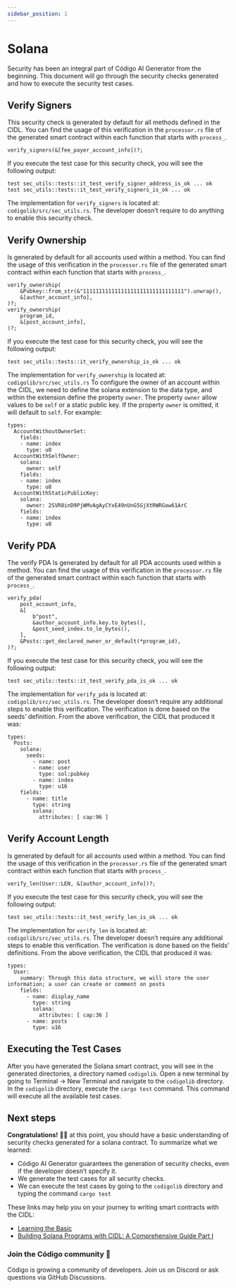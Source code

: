 ```yaml
---
sidebar_position: 1
---
```


# Solana

Security has been an integral part of Código AI Generator from the beginning. This document will go through the security checks generated and how to execute the security test cases. 

## Verify Signers

This security check is generated by default for all methods defined in the CIDL. You can find the usage of this verification in the `processor.rs` file of the generated smart contract within each function that starts with `process_`. 

```
verify_signers(&[fee_payer_account_info])?;
```

If you execute the test case for this security check, you will see the following output:

```
test sec_utils::tests::it_test_verify_signer_address_is_ok ... ok
test sec_utils::tests::it_test_verify_signers_is_ok ... ok
```

The implementation for `verify_signers` is located at: `codigolib/src/sec_utils.rs`. The developer doesn’t require to do anything to enable this security check.

## Verify Ownership

Is generated by default for all accounts used within a method. You can find the usage of this verification in the `processor.rs` file of the generated smart contract within each function that starts with `process_`. 

```
verify_ownership(
    &Pubkey::from_str(&"11111111111111111111111111111111").unwrap(),
    &[author_account_info],
)?;
verify_ownership(
    program_id,
    &[post_account_info],
)?;
```
If you execute the test case for this security check, you will see the following output:
```
test sec_utils::tests::it_verify_ownership_is_ok ... ok
```

The implementation for `verify_ownership` is located at: `codigolib/src/sec_utils.rs` To configure the owner of an account within the CIDL, we need to define the solana extension to the data type, and within the extension define the property `owner`. The property `owner` allow values to be `self` or a static public key. If the property `owner` is omitted, it will default to `self`. For example:

```
types:
  AccountWithoutOwnerSet:
    fields:
	- name: index
	  type: u8
  AccountWithSelfOwner:
    solana:
      owner: self
    fields:
	- name: index
	  type: u8
  AccountWithStaticPublicKey:
    solana:
      owner: 2SVR8inD9PjWMvAgAyCYxE49nUnG5GjXtRWRGow61ArC
    fields:
	- name: index
	  type: u8
```

## Verify PDA

The verify PDA Is generated by default for all PDA accounts used within a method. You can find the usage of this verification in the `processor.rs` file of the generated smart contract within each function that starts with `process_`. 

```
verify_pda(
    post_account_info,
    &[
        b"post",
        &author_account_info.key.to_bytes(),
        &post_seed_index.to_le_bytes(),
    ],
    &Posts::get_declared_owner_or_default(*program_id),
)?;
```
If you execute the test case for this security check, you will see the following output:
```
test sec_utils::tests::it_test_verify_pda_is_ok ... ok
```
The implementation for `verify_pda` is located at: `codigolib/src/sec_utils.rs`. The developer doesn’t require any additional steps to enable this verification. The verification is done based on the seeds’ definition. From the above verification, the CIDL that produced it was:
```
types:
  Posts:
    solana:
      seeds:
        - name: post
        - name: user
          type: sol:pubkey
        - name: index
          type: u16
    fields:
      - name: title
        type: string
        solana:
          attributes: [ cap:96 ]
```
## Verify Account Length
Is generated by default for all accounts used within a method. You can find the usage of this verification in the `processor.rs` file of the generated smart contract within each function that starts with `process_`. 
```
verify_len(User::LEN, &[author_account_info])?;
```
If you execute the test case for this security check, you will see the following output:
```
test sec_utils::tests::it_test_verify_len_is_ok ... ok
```
The implementation for `verify_len` is located at: `codigolib/src/sec_utils.rs`. The developer doesn’t require any additional steps to enable this verification. The verification is done based on the fields’ definitions. From the above verification, the CIDL that produced it was:
```
types:
  User:
    summary: Through this data structure, we will store the user information; a user can create or comment on posts
    fields:
      - name: display_name
        type: string
        solana:
          attributes: [ cap:36 ]
      - name: posts
        type: u16
```

## Executing the Test Cases

After you have generated the Solana smart contract, you will see in the generated directories, a directory named `codigolib`. Open a new terminal by going to Terminal -> New Terminal and navigate to the `codigolib` directory. In the `codigolib` directory, execute the `cargo test` command. This command will execute all the available test cases.

## Next steps

**Congratulations!** 🎉👏 at this point, you should have a basic understanding of security checks generated for a solana contract. To summarize what we learned:

- Código AI Generator guarantees the generation of security checks, even if the developer doesn’t specify it.
- We generate the test cases for all security checks.
- We can execute the test cases by going to the `codigolib` directory and typing the command `cargo test`

These links may help you on your journey to writing smart contracts with the CIDL:
- [Learning the Basic](#)
- [Building Solana Programs with CIDL: A Comprehensive Guide Part I](#)

### Join the Código community 💚
Código is growing a community of developers. Join us on Discord or ask questions via GitHub Discussions. 
